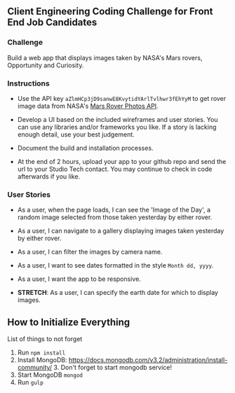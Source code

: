 ## Client Engineering Coding Challenge for Front End Job Candidates


### Challenge

Build a web app that displays images taken by NASA's Mars rovers, Opportunity and Curiosity.


### Instructions

* Use the API key `aZlmHCp3jD9sanwE8KvytidYArlTvlhwr3fEhYyM` to get rover image data from NASA's [Mars Rover Photos API](https://api.nasa.gov/api.html#MarsPhotos).

* Develop a UI based on the included wireframes and user stories. You can use any libraries and/or frameworks you like. If a story is lacking enough detail, use your best judgement.

* Document the build and installation processes.

* At the end of 2 hours, upload your app to your github repo and send the url to your Studio Tech contact. You may continue to check in code afterwards if you like.


### User Stories

* As a user, when the page loads, I can see the 'Image of the Day', a random image selected from those taken yesterday by either rover.

* As a user, I can navigate to a gallery displaying images taken yesterday by either rover.

* As a user, I can filter the images by camera name.

* As a user, I want to see dates formatted in the style `Month dd, yyyy`.

* As a user, I want the app to be responsive.

* **STRETCH**: As a user, I can specify the earth date for which to display images.

## How to Initialize Everything
List of things to not forget
1. Run `npm install`
2. Install MongoDB: https://docs.mongodb.com/v3.2/administration/install-community/
    3. Don't forget to start mongodb service!
4. Start MongoDB `mongod`
5. Run `gulp`
